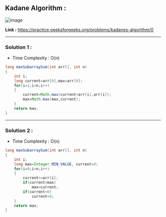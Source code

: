 ## Kadane Algorithm :

![image](https://user-images.githubusercontent.com/23376002/174312078-2afda156-5905-4416-81ff-c45b69641807.png)
  

**Link :** https://practice.geeksforgeeks.org/problems/kadanes-algorithm/0

-----------------------------------------------------------------------------------------------------------------------------------
  
### Solution 1 :

- Time Complexity : O(n)


```java
long maxSubarraySum(int arr[], int n)
{
    int i;
    long current=arr[0],max=arr[0];
    for(i=1;i<n;i++)
    {
        current=Math.max(current+arr[i],arr[i]);
        max=Math.max(max,current);
    }
    return max;
}
```

-----------------------------------------------------------------------------------------------------------------------------------
 
 
### Solution 2 :

- Time Complexity : O(n)


```java
long maxSubarraySum(int arr[], int n)
{
    int i;
    long max=Integer.MIN_VALUE, current=0;
    for(i=0;i<n;i++)
    {
        current+=arr[i];
        if(current>max)
            max=current;
        if(current<0)
            current=0;
    }
    return max;
}
```



